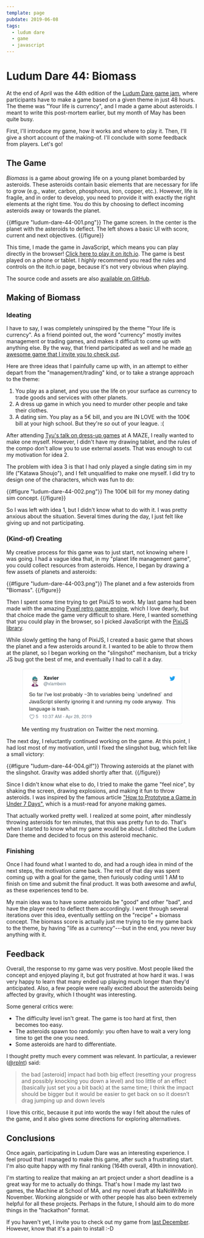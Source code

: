 ```yaml
---
template: page
pubdate: 2019-06-08
tags:
  - ludum dare
  - game
  - javascript
---
```


# Ludum Dare 44: Biomass

At the end of April was the 44th edition of the [Ludum Dare game jam](https://ldjam.com/), where participants have to make a game based on a given theme in just 48 hours.  The theme was "Your life is currency", and I made a game about asteroids.  I meant to write this post-mortem earlier, but my month of May has been quite busy.

First, I'll introduce my game, how it works and where to play it.  Then, I'll give a short account of the making-of.  I'll conclude with some feedback from players.  Let's go!


## The Game

_Biomass_ is a game about growing life on a young planet bombarded by asteroids.  These asteroids contain basic elements that are necessary for life to grow (e.g., water, carbon, phosphorus, iron, copper, etc.).  However, life is fragile, and in order to develop, you need to provide it with exactly the right elements at the right time.  You do this by choosing to deflect incoming asteroids away or towards the planet.

{{#figure "ludum-dare-44-001.png"}}
The game screen.  In the center is the planet with the asteroids to deflect.  The left shows a basic UI with score, current and next objectives.
{{/figure}}

This time, I made the game in JavaScript, which means you can play directly in the browser!  [Click here to play it on itch.io](https://xlambein.itch.io/biomass).  The game is best played on a phone or tablet.  I _highly_ recommend you read the rules and controls on the itch.io page, because it's not very obvious when playing.

The source code and assets are also [available on GitHub](https://github.com/xlambein/ldjam44).


## Making of Biomass

### Ideating

I have to say, I was completely uninspired by the theme "Your life is currency".  As a friend pointed out, the word "currency" mostly invites management or trading games, and makes it difficult to come up with anything else.  By the way, that friend participated as well and he made [an awesome game that I invite you to check out](https://ldjam.com/events/ludum-dare/44/immortals-game).

Here are three ideas that I painfully came up with, in an attempt to either depart from the "management/trading" kind, or to take a strange approach to the theme:

1. You play as a planet, and you use the life on your surface as currency to trade goods and services with other planets.
2. A dress up game in which you need to murder other people and take their clothes.
3. A dating sim. You play as a 5€ bill, and you are IN LOVE with the 100€ bill at your high school. But they're _so_ out of your league. :(

After attending [Tyu's talk on dress-up games](http://tyu-orphinae.com/dress-up/) at A MAZE, I really wanted to make one myself.  However, I didn't have my drawing tablet, and the rules of the compo don't allow you to use external assets.  That was enough to cut my motivation for idea 2.

The problem with idea 3 is that I had only played a single dating sim in my life ("Katawa Shoujo"), and I felt unqualified to make one myself.  I did try to design one of the characters, which was fun to do:

{{#figure "ludum-dare-44-002.png"}}
The 100€ bill for my money dating sim concept.
{{/figure}}

So I was left with idea 1, but I didn't know what to do with it.  I was pretty anxious about the situation.  Several times during the day, I just felt like giving up and not participating.


### (Kind-of) Creating

My creative process for this game was to just start, not knowing where I was going.  I had a vague idea that, in my "planet life management game", you could collect resources from asteroids.  Hence, I began by drawing a few assets of planets and asteroids:

{{#figure "ludum-dare-44-003.png"}}
The planet and a few asteroids from "Biomass".
{{/figure}}

Then I spent some time trying to get PixiJS to work.  My last game had been made with the amazing [Pyxel retro game engine](https://github.com/kitao/pyxel), which I love dearly, but that choice made the game very difficult to share.  Here, I wanted something that you could play in the browser, so I picked JavaScript with the [PixiJS library](http://www.pixijs.com/).

While slowly getting the hang of PixiJS, I created a basic game that shows the planet and a few asteroids around it.  I wanted to be able to throw them at the planet, so I began working on the "slingshot" mechanism, but a tricky JS bug got the best of me, and eventually I had to call it a day.


<figure>
<a href="https://twitter.com/xlambein/status/1122419438555471872">
<img src="ludum-dare-44-005.png">
</a>
<figcaption>Me venting my frustration on Twitter the next morning.</figcaption>
</figure>

The next day, I reluctantly continued working on the game.  At this point, I had lost most of my motivation, until I fixed the slingshot bug, which felt like a small victory:

{{#figure "ludum-dare-44-004.gif"}}
Throwing asteroids at the planet with the slingshot.  Gravity was added shortly after that.
{{/figure}}

Since I didn't know what else to do, I tried to make the game "feel nice", by shaking the screen, drawing explosions, and making it fun to throw asteroids.  I was inspired by the famous article ["How to Prototype a Game in Under 7 Days"](https://www.gamasutra.com/view/feature/130848/how_to_prototype_a_game_in_under_7_.php), which is a must-read for anyone making games.

That actually worked pretty well.  I realized at some point, after mindlessly throwing asteroids for ten minutes, that this was pretty fun to do.  That's when I started to know what my game would be about.  I ditched the Ludum Dare theme and decided to focus on this asteroid mechanic.


### Finishing

Once I had found what I wanted to do, and had a rough idea in mind of the next steps, the motivation came back.  The rest of that day was spent coming up with a goal for the game, then furiously coding until 1 AM to finish on time and submit the final product.  It was both awesome and awful, as these experiences tend to be.

My main idea was to have some asteroids be "good" and other "bad", and have the player need to deflect them accordingly.  I went through several iterations over this idea, eventually settling on the "recipe" + biomass concept.  The biomass score is actually just me trying to tie my game back to the theme, by having "life as a currency"---but in the end, you never buy anything with it.


## Feedback

Overall, the response to my game was very positive.  Most people liked the concept and enjoyed playing it, but got frustrated at how hard it was.  I was very happy to learn that many ended up playing much longer than they'd anticipated.  Also, a few people were really excited about the asteroids being affected by gravity, which I thought was interesting.

Some general critics were:

- The difficulty level isn't great.  The game is too hard at first, then becomes too easy.
- The asteroids spawn too randomly: you often have to wait a very long time to get the one you need.
- Some asteroids are hard to differentiate.

I thought pretty much every comment was relevant.  In particular, a reviewer ([@rplnt](https://ldjam.com/users/rplnt)) said:

> the bad [asteroid] impact had both big effect (resetting your progress and possibly knocking you down a level) and too little of an effect (basically just set you a bit back) at the same time; I think the impact should be bigger but it would be easier to get back on so it doesn’t drag jumping up and down levels

I love this critic, because it put into words the way I felt about the rules of the game, and it also gives some directions for exploring alternatives.

## Conclusions

Once again, participating in Ludum Dare was an interesting experience.  I feel proud that I managed to make this game, after such a frustrating start.  I'm also quite happy with my final ranking (164th overall, 49th in innovation).

I'm starting to realize that making an art project under a short deadline is a great way for me to actually do things.  That's how I made my last two games, the Machine at School of MA, and my novel draft at NaNoWriMo in November.  Working alongside or with other people has also been extremely helpful for all these projects.  Perhaps in the future, I should aim to do more things in the "hackathon" format.

If you haven't yet, I invite you to check out my game from [last December](/ldjam43/).  However, know that it's a pain to install :-D

